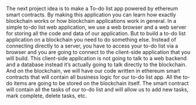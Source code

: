 The next project idea is to make a To-do list app powered by ethereum smart contracts. By making this application you can learn how exactly blockchain works or how blockchain applications work in general. In a simple to-do list web application, we use a web browser and a web server for storing all the code and data of our application. But to build a to-do list application on a blockchain you need to do something else. Instead of connecting directly to a server, you have to access your to-do list via a browser and you are going to connect to the client-side application that you will build. This client-side application is not going to talk to a web backend and a database instead it’s actually going to talk directly to the blockchain. And on the blockchain, we will have our code written in ethereum smart contracts that will contain all business logic for our to-do list app. All the to-do items are going to be stored on the blockchain itself. The smart contract will contain all the tasks of our to-do list and will allow us to add new tasks, mark complete, delete tasks, etc.  